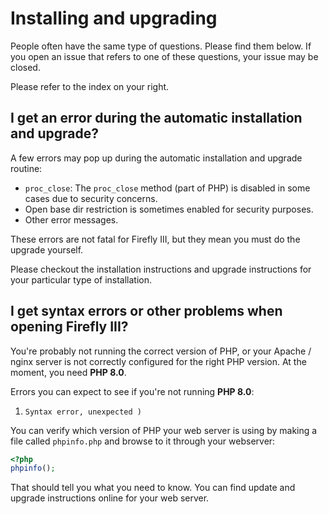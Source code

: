 # Installing and upgrading

People often have the same type of questions. Please find them below. If you open an issue that refers to one of these questions, your issue may be closed.

Please refer to the index on your right.

## I get an error during the automatic installation and upgrade?

A few errors may pop up during the automatic installation and upgrade routine:

* `proc_close`: The `proc_close` method (part of PHP) is disabled in some cases due to security concerns.
* Open base dir restriction is sometimes enabled for security purposes.
* Other error messages.

These errors are not fatal for Firefly III, but they mean you must do the upgrade yourself.

Please checkout the installation instructions and upgrade instructions for your particular type of installation.

## I get syntax errors or other problems when opening Firefly III?

You're probably not running the correct version of PHP, or your Apache / nginx server is not correctly configured for the right PHP version. At the moment, you need **PHP 8.0**.

Errors you can expect to see if you're not running **PHP 8.0**:

1. `Syntax error, unexpected )`

You can verify which version of PHP your web server is using by making a file called `phpinfo.php` and browse to it through your webserver:

```php
<?php
phpinfo();
```

That should tell you what you need to know. You can find update and upgrade instructions online for your web server.

